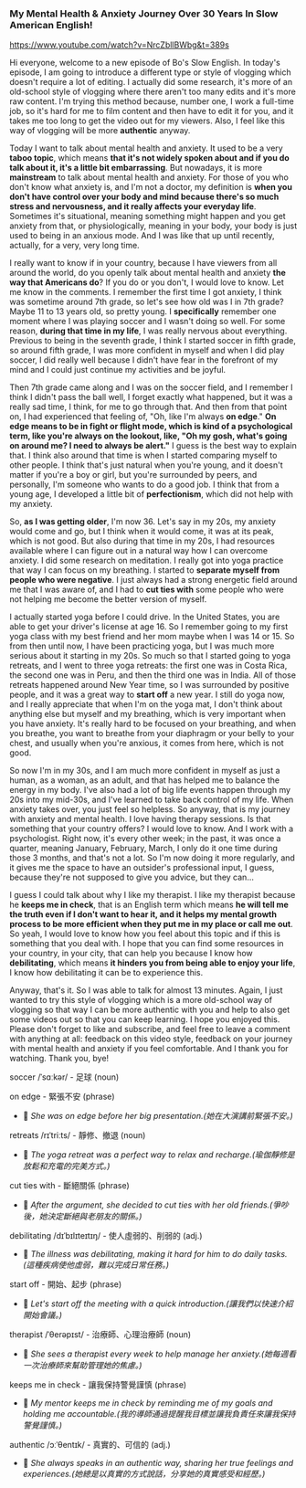 ### My Mental Health & Anxiety Journey Over 30 Years In Slow American English!

https://www.youtube.com/watch?v=NrcZbllBWbg&t=389s


Hi everyone, welcome to a new episode of Bo's Slow English. In today's episode, I am going to introduce a different type or style of vlogging which doesn't require a lot of editing. I actually did some research, it's more of an old-school style of vlogging where there aren't too many edits and it's more raw content. I'm trying this method because, number one, I work a full-time job, so it's hard for me to film content and then have to edit it for you, and it takes me too long to get the video out for my viewers. Also, I feel like this way of vlogging will be more **authentic** anyway.

Today I want to talk about mental health and anxiety. It used to be a very **taboo topic**, which means **that it's not widely spoken about and if you do talk about it, it's a little bit embarrassing**. But nowadays, it is more **mainstream** to talk about mental health and anxiety. For those of you who don't know what anxiety is, and I'm not a doctor, my definition is **when you don't have control over your body and mind because there's so much stress and nervousness, and it really affects your everyday life**. Sometimes it's situational, meaning something might happen and you get anxiety from that, or physiologically, meaning in your body, your body is just used to being in an anxious mode. And I was like that up until recently, actually, for a very, very long time.

I really want to know if in your country, because I have viewers from all around the world, do you openly talk about mental health and anxiety **the way that Americans do**? If you do or you don't, I would love to know. Let me know in the comments. I remember the first time I got anxiety, I think was sometime around 7th grade, so let's see how old was I in 7th grade? Maybe 11 to 13 years old, so pretty young. I **specifically** remember one moment where I was playing soccer and I wasn't doing so well. For some reason, **during that time in my life**, I was really nervous about everything. Previous to being in the seventh grade, I think I started soccer in fifth grade, so around fifth grade, I was more confident in myself and when I did play soccer, I did really well because I didn't have fear in the forefront of my mind and I could just continue my activities and be joyful.

Then 7th grade came along and I was on the soccer field, and I remember I think I didn't pass the ball well, I forget exactly what happened, but it was a really sad time, I think, for me to go through that. And then from that point on, I had experienced that feeling of, "Oh, like I'm always **on edge**." **On edge means to be in fight or flight mode, which is kind of a psychological term, like you're always on the lookout, like, "Oh my gosh, what's going on around me? I need to always be alert."** I guess is the best way to explain that. I think also around that time is when I started comparing myself to other people. I think that's just natural when you're young, and it doesn't matter if you're a boy or girl, but you're surrounded by peers, and personally, I'm someone who wants to do a good job. I think that from a young age, I developed a little bit of **perfectionism**, which did not help with my anxiety.

So, **as I was getting older**, I'm now 36. Let's say in my 20s, my anxiety would come and go, but I think when it would come, it was at its peak, which is not good. But also during that time in my 20s, I had resources available where I can figure out in a natural way how I can overcome anxiety. I did some research on meditation. I really got into yoga practice that way I can focus on my breathing. I started to **separate myself from people who were negative**. I just always had a strong energetic field around me that I was aware of, and I had to **cut ties with** some people who were not helping me become the better version of myself.

I actually started yoga before I could drive. In the United States, you are able to get your driver's license at age 16. So I remember going to my first yoga class with my best friend and her mom maybe when I was 14 or 15. So from then until now, I have been practicing yoga, but I was much more serious about it starting in my 20s. So much so that I started going to yoga retreats, and I went to three yoga retreats: the first one was in Costa Rica, the second one was in Peru, and then the third one was in India. All of those retreats happened around New Year time, so I was surrounded by positive people, and it was a great way to **start off** a new year. I still do yoga now, and I really appreciate that when I'm on the yoga mat, I don't think about anything else but myself and my breathing, which is very important when you have anxiety. It's really hard to be focused on your breathing, and when you breathe, you want to breathe from your diaphragm or your belly to your chest, and usually when you're anxious, it comes from here, which is not good.

So now I'm in my 30s, and I am much more confident in myself as just a human, as a woman, as an adult, and that has helped me to balance the energy in my body. I've also had a lot of big life events happen through my 20s into my mid-30s, and I've learned to take back control of my life. When anxiety takes over, you just feel so helpless. So anyway, that is my journey with anxiety and mental health. I love having therapy sessions. Is that something that your country offers? I would love to know. And I work with a psychologist. Right now, it's every other week; in the past, it was once a quarter, meaning January, February, March, I only do it one time during those 3 months, and that's not a lot. So I'm now doing it more regularly, and it gives me the space to have an outsider's professional input, I guess, because they're not supposed to give you advice, but they can...

I guess I could talk about why I like my therapist. I like my therapist because he **keeps me in check**, that is an English term which means **he will tell me the truth even if I don't want to hear it, and it helps my mental growth process to be more efficient when they put me in my place or call me out**. So yeah, I would love to know how you feel about this topic and if this is something that you deal with. I hope that you can find some resources in your country, in your city, that can help you because I know how **debilitating**, which means **it hinders you from being able to enjoy your life**, I know how debilitating it can be to experience this.

Anyway, that's it. So I was able to talk for almost 13 minutes. Again, I just wanted to try this style of vlogging which is a more old-school way of vlogging so that way I can be more authentic with you and help to also get some videos out so that you can keep learning. I hope you enjoyed this. Please don't forget to like and subscribe, and feel free to leave a comment with anything at all: feedback on this video style, feedback on your journey with mental health and anxiety if you feel comfortable. And I thank you for watching. Thank you, bye!


soccer /ˈsɑːkər/ - 足球 (noun)

on edge - 緊張不安 (phrase)
- 📝 *She was on edge before her big presentation.(她在大演講前緊張不安。)*

retreats /rɪˈtriːts/ - 靜修、撤退 (noun)
- 📝 *The yoga retreat was a perfect way to relax and recharge.(瑜伽靜修是放鬆和充電的完美方式。)*

cut ties with - 斷絕關係 (phrase)
- 📝 *After the argument, she decided to cut ties with her old friends.(爭吵後，她決定斷絕與老朋友的關係。)*

debilitating /dɪˈbɪlɪteɪtɪŋ/ - 使人虛弱的、削弱的 (adj.)
- 📝 *The illness was debilitating, making it hard for him to do daily tasks.(這種疾病使他虛弱，難以完成日常任務。)*

start off - 開始、起步 (phrase)
- 📝 *Let's start off the meeting with a quick introduction.(讓我們以快速介紹開始會議。)*

therapist /ˈθerəpɪst/ - 治療師、心理治療師 (noun)
- 📝 *She sees a therapist every week to help manage her anxiety.(她每週看一次治療師來幫助管理她的焦慮。)*

keeps me in check - 讓我保持警覺謹慎 (phrase)
- 📝 *My mentor keeps me in check by reminding me of my goals and holding me accountable.(我的導師通過提醒我目標並讓我負責任來讓我保持警覺謹慎。)*

authentic /ɔːˈθentɪk/ - 真實的、可信的 (adj.)
- 📝 *She always speaks in an authentic way, sharing her true feelings and experiences.(她總是以真實的方式說話，分享她的真實感受和經歷。)*